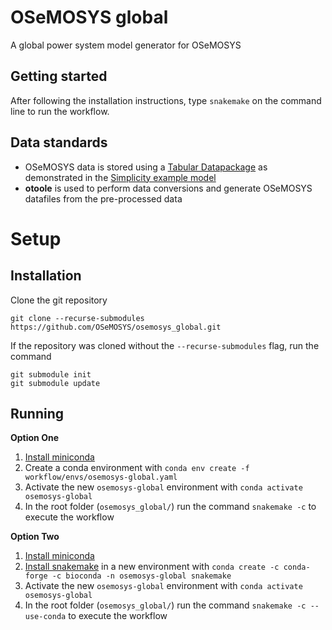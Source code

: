 # OSeMOSYS global
A global power system model generator for OSeMOSYS

## Getting started

After following the installation instructions, type ``snakemake`` on the command
line to run the workflow.

## Data standards

- OSeMOSYS data is stored using a [Tabular Datapackage](https://specs.frictionlessdata.io/tabular-data-package/)
as demonstrated in the [Simplicity example model](https://github.com/OSeMOSYS/simplicity)
- **otoole** is used to perform data conversions and generate OSeMOSYS datafiles from the pre-processed data

# Setup
## Installation

Clone the git repository

``` git clone --recurse-submodules https://github.com/OSeMOSYS/osemosys_global.git ```

If the repository was cloned without the `--recurse-submodules` flag, run the command

```
git submodule init
git submodule update 
```
## Running 

**Option One**

1. [Install miniconda](https://docs.conda.io/en/latest/miniconda.html)
2. Create a conda environment with `conda env create -f workflow/envs/osemosys-global.yaml`
3. Activate the new `osemosys-global` environment with `conda activate osemosys-global`
4. In the root folder (`osemosys_global/`) run the command `snakemake -c` to execute the workflow

**Option Two**

1. [Install miniconda](https://docs.conda.io/en/latest/miniconda.html)
2. [Install snakemake](https://snakemake.readthedocs.io/en/stable/#) in a new environment with `conda create -c conda-forge -c bioconda -n osemosys-global snakemake`
3. Activate the new `osemosys-global` environment with `conda activate osemosys-global`
4. In the root folder (`osemosys_global/`) run the command `snakemake -c --use-conda` to execute the workflow
